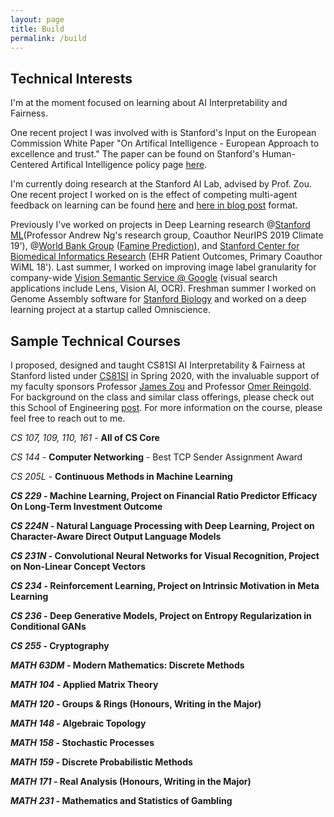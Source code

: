 ```yaml
---
layout: page
title: Build
permalink: /build
---
```


## Technical Interests 
I'm at the moment focused on learning about AI Interpretability and Fairness. 

One recent project I was involved with is Stanford's Input on the European Commission White Paper "On Artifical Intelligence - European Approach to excellence and trust." The paper can be found on Stanford's Human-Centered Artifical Intelligence policy page [here](https://hai.stanford.edu/sites/default/files/2020-06/StanfordWonks%26TechiesEUAIWhitePaper.pdf). 

I'm currently doing research at the Stanford AI Lab, advised by Prof. Zou. One recent project I worked on is the effect of competing multi-agent feedback on learning can be found [here](https://arxiv.org/abs/2009.06797) and [here in blog post](https://hai.stanford.edu/blog/when-algorithms-compete-who-wins) format. 

Previously I've worked on projects in Deep Learning research @[Stanford ML](https://stanfordmlgroup.github.io/)(Professor Andrew Ng's research group, Coauthor NeurIPS 2019 Climate 19'), @[World Bank Group](https://www.worldbank.org/) ([Famine Prediction](https://www.worldbank.org/en/programs/famine-early-action-mechanism)), and [Stanford Center for Biomedical Informatics Research](https://bmir.stanford.edu/) (EHR Patient Outcomes, Primary Coauthor WiML 18'). Last summer, I worked on improving image label granularity for company-wide [Vision Semantic Service @ Google](https://images.google.com/) (visual search applications include Lens, Vision AI, OCR). Freshman summer I worked on Genome Assembly software for [Stanford Biology](https://www.morrisonlabatstanford.org/) and worked on a deep learning project at a startup called Omniscience. 
<!-- 
I came into Stanford interested in Bioengineering / Health Policy, and took Chemistry, Philosophy, and Energy Policy first quarter. Community and mentorship were (and are) important to how my interests evolved. Here's a [brief instagram snippet](https://www.instagram.com/p/B7kewSMh4MH/) from Stanford Women in CS on how I got started in Computer Science. Always happy to chat and share my experiences if you're unsure what a path in CS could look like!  -->

## Sample Technical Courses 
I proposed, designed and taught CS81SI AI Interpretability & Fairness at Stanford listed under [CS81SI](https://cs81si.stanford.edu) in Spring 2020, with the invaluable support of my faculty sponsors Professor [James Zou](https://www.james-zou.com/) and Professor [Omer Reingold](https://omereingold.wordpress.com/). For background on the class and similar class offerings, please check out this School of Engineering [post](https://engineering.stanford.edu/news/how-computer-science-department-teaching-ethics-its-students). For more information on the course, please feel free to reach out to me. 

<i>CS 107, 109, 110, 161</i> - <b> All of CS Core </b> 

<i>CS 144</i> - <b>Computer Networking</b> - Best TCP Sender Assignment Award

<i>CS 205L</i> - <b>Continuous Methods in Machine Learning

<i>CS 229</i> - <b>Machine Learning</b>, Project on Financial Ratio Predictor Efficacy On Long-Term Investment Outcome

<i>CS 224N</i> - <b>Natural Language Processing with Deep Learning</b>, Project on Character-Aware Direct Output Language Models

<i>CS 231N</i> - <b> Convolutional Neural Networks for Visual Recognition</b>, Project on Non-Linear Concept Vectors

<i>CS 234</i> - <b> Reinforcement Learning</b>, Project on Intrinsic Motivation in Meta Learning

<i>CS 236</i> - <b>Deep Generative Models</b>, Project on Entropy Regularization in Conditional GANs 

<i>CS 255</i> - <b>Cryptography</b>

<i>MATH 63DM</i> - <b>Modern Mathematics: Discrete Methods</b>

<i>MATH 104</i> - <b>Applied Matrix Theory</b> 

<i>MATH 120</i> - <b>Groups & Rings (Honours, Writing in the Major)</b>

<i>MATH 148</i> - <b>Algebraic Topology </b>

<i>MATH 158</i> - <b>Stochastic Processes</b> 

<i>MATH 159</i> - <b>Discrete Probabilistic Methods</b>

<i>MATH 171</i> - <b>Real Analysis (Honours, Writing in the Major)</b>

<i>MATH 231</i> - <b> Mathematics and Statistics of Gambling </b>